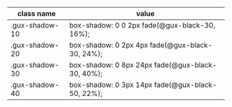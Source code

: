 | class name     | value                                            |
| -------------- | ------------------------------------------------ |
| .gux-shadow-10 | box-shadow: 0 0 2px fade(@gux-black-30, 16%);    |
| .gux-shadow-20 | box-shadow: 0 2px 4px fade(@gux-black-30, 24%);  |
| .gux-shadow-30 | box-shadow: 0 8px 24px fade(@gux-black-30, 40%); |
| .gux-shadow-40 | box-shadow: 0 3px 14px fade(@gux-black-50, 22%); |
